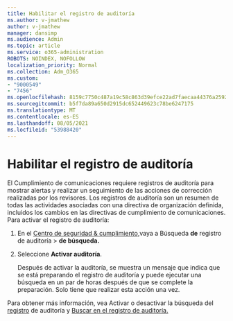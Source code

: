 ```yaml
---
title: Habilitar el registro de auditoría
ms.author: v-jmathew
author: v-jmathew
manager: dansimp
ms.audience: Admin
ms.topic: article
ms.service: o365-administration
ROBOTS: NOINDEX, NOFOLLOW
localization_priority: Normal
ms.collection: Adm_O365
ms.custom:
- "9000549"
- "7456"
ms.openlocfilehash: 8159c7750c487a19c58c863d39efce22ad7faecaa44376a2592eb9d3ff6d233a
ms.sourcegitcommit: b5f7da89a650d2915dc652449623c78be6247175
ms.translationtype: MT
ms.contentlocale: es-ES
ms.lasthandoff: 08/05/2021
ms.locfileid: "53988420"
---
```

# <a name="enable-the-audit-log"></a>Habilitar el registro de auditoría

El Cumplimiento de comunicaciones requiere registros de auditoría para mostrar alertas y realizar un seguimiento de las acciones de corrección realizadas por los revisores. Los registros de auditoría son un resumen de todas las actividades asociadas con una directiva de organización definida, incluidos los cambios en las directivas de cumplimiento de comunicaciones. Para activar el registro de auditoría:

1. En el [Centro de seguridad & cumplimiento,](https://go.microsoft.com/fwlink/?linkid=2101341)vaya a Búsqueda **de** registro de auditoría  >  **de búsqueda.**
2. Seleccione **Activar auditoría**.

    Después de activar la auditoría, se muestra un mensaje que indica que se está preparando el registro de auditoría y puede ejecutar una búsqueda en un par de horas después de que se complete la preparación. Solo tiene que realizar esta acción una vez.

Para obtener más información, vea Activar o desactivar la búsqueda del [registro](https://go.microsoft.com/fwlink/?linkid=2129077) de auditoría y [Buscar en el registro de auditoría.](https://go.microsoft.com/fwlink/?linkid=2123729)
